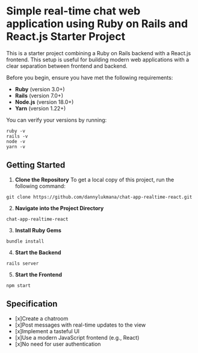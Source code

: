 # Simple real-time chat web application using Ruby on Rails and React.js Starter Project

This is a starter project combining a Ruby on Rails backend with a React.js frontend. This setup is useful for building modern web applications with a clear separation between frontend and backend.

Before you begin, ensure you have met the following requirements:

- **Ruby** (version 3.0+)
- **Rails** (version 7.0+)
- **Node.js** (version 18.0+)
- **Yarn** (version 1.22+)

You can verify your versions by running:

```
ruby -v
rails -v
node -v
yarn -v
```

## Getting Started

1. **Clone the Repository**
  To get a local copy of this project, run the following command:
  ```
  git clone https://github.com/dannylukmana/chat-app-realtime-react.git
  ```

2. **Navigate into the Project Directory**
  ```
  chat-app-realtime-react
  ```

3. **Install Ruby Gems**
  ```
  bundle install
  ```

4. **Start the Backend**
  ```
  rails server
  ```

5. **Start the Frontend**
  ```
  npm start
  ```

## Specification 
- [x]Create a chatroom
- [x]Post messages with real-time updates to the view
- [x]Implement a tasteful UI
- [x]Use a modern JavaScript frontend (e.g., React)
- [x]No need for user authentication

